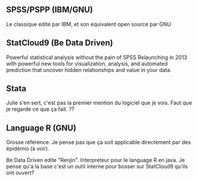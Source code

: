 ## SPSS/PSPP (IBM/GNU)

Le classique édité par IBM, et son équivalent open source par GNU

## StatCloud9 (Be Data Driven)

Powerful statistical analysis without the pain of SPSS
Relaunching in 2013 with powerful new tools for visualization, analysis, and automated prediction that uncover hidden relationships and value in your data.

## Stata

Julie s'en sert, c'est pas la premier mention du logiciel que je vois.
Faut que je regarde ce que ça fait.
??

## Language R (GNU)

Grosse référence.
Je pense pas que ça soit applicable directement par des épidémio (à voir).

Be Data Driven edite "Renjin". Interpreteur pour le language R en java.
Je pense qu'a la base c'est un outil interne pour bosser sur StatCloud9 qu'ils ont ouvert?

